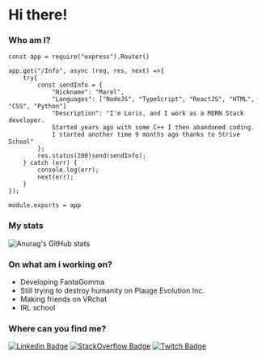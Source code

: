 <h1>Hi there!</h1>

<h3>Who am I?</h3> 

```Node
const app = require("express").Router()

app.get("/Info", async (req, res, next) =>{
	try{
		const sendInfo = {
			"Nickname": "Marel",
			"Languages": ["NodeJS", "TypeScript", "ReactJS", "HTML", "CSS", "Python"]
			"Description": "I'm Loris, and I work as a MERN Stack developer.
			Started years ago with some C++ I then abandoned coding.
			I started another time 9 months ago thanks to Strive School"
		};
		res.status(200)send(sendInfo);
	} catch (err) {
		console.log(err);
		next(err);
	}
});

module.exports = app
```

<h3>My stats</h3> 

![Anurag's GitHub stats](https://github-readme-stats.vercel.app/api?username=marelguy&show_icons=true&theme=radical)

 ### On what am i working on?
 - Developing FantaGomma
 - Still trying to destroy humanity on Plauge Evolution Inc.
 - Making friends on VRchat
 - IRL school

<h3> Where can you find me?</h3>

[![Linkedin Badge](https://img.shields.io/badge/-LinkedIn-blue?style=flat-square&logo=Linkedin&logoColor=white)](https://www.linkedin.com/in/averagehikikomori/) [![StackOverflow Badge](https://img.shields.io/badge/-StackOverflow-red?style=flat-square&logo=stackoverflow&logoColor=white)](https://stackoverflow.com/users/14378513/loris-cuntreri?tab=profile) [![Twitch Badge](https://img.shields.io/badge/-Twitch-purple?style=flat-square&logo=twitch&logoColor=white)](https://ww.twitch.tv/MarelGuy)
